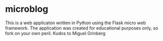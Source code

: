 # microblog
This is a web applicaton written in Python using the Flask micro web framework. The application was created for educational purposes only, so fork on your own peril. Kudos to Miguel Grinberg 
